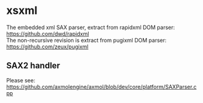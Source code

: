 # xsxml

The embedded xml SAX parser, extract from rapidxml DOM parser: https://github.com/dwd/rapidxml  
The non-recursive revision is extract from pugixml DOM parser: https://github.com/zeux/pugixml

## SAX2 handler
Please see: https://github.com/axmolengine/axmol/blob/dev/core/platform/SAXParser.cpp
